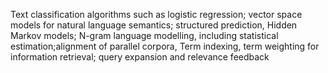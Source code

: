 Text classification algorithms such as logistic regression; vector space models for natural language semantics; structured prediction, Hidden Markov models; N-gram language modelling, including statistical estimation;alignment of parallel corpora, Term indexing, term weighting for information retrieval; query expansion and relevance feedback
